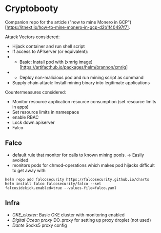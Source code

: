 # Cryptobooty 
Companion repo for the article ("how to mine Monero in GCP")[https://itnext.io/how-to-mine-monero-in-gcp-d2b1f40497f7].


Attack Vectors considered:
- Hijack container and run shell script
- If access to APIserver (or equivalent): 
- - Basic: Install pod with (xmrig image)[https://artifacthub.io/packages/helm/brannon/xmrig]
- - Deploy non-malicious pod and run mining script as command
- Supply chain attack: Install mining binary into legitimate applications

Countermeasures considered:
- Monitor resource application resource consumption (set resource limits in apps)
- Set resource limits in namespace
- enable RBAC
- Lock down apiserver 
- Falco 

## Falco 
- default rule that monitor for calls to known mining pools. -> Easily avoided
- monitors pods for chmod-operations which makes pod hijacks difficult to get away with
```
helm repo add falcosecurity https://falcosecurity.github.io/charts  
helm install falco falcosecurity/falco --set falcosidekick.enabled=true --values-file=falco.yaml 
```

## Infra
- *GKE\_cluster:* Basic GKE cluster with monitoring enabled
- *Digital Ocean proxy* DO_proxy for setting up proxy droplet (not used)
- *Dante* Socks5 proxy config


